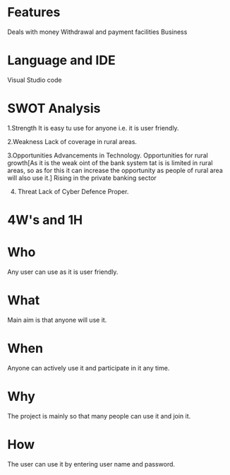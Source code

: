 # Features
Deals with money
Withdrawal and payment facilities
Business


# Language and IDE

Visual Studio code


# SWOT Analysis

1.Strength
    It is easy tu use for anyone i.e. it is user friendly.
    
2.Weakness
    Lack of coverage in rural areas.
    
3.Opportunities
    Advancements in Technology.
    Opportunities for rural growth[As it is the weak oint of the bank system tat is is limited in rural areas, so as for this it can increase the opportunity as people of rural area will also use it.]
    Rising in the private banking sector
    
4. Threat
     Lack of Cyber Defence Proper.
     
     
# 4W's and 1H

# Who
Any user can use as it is user friendly.

# What
Main aim is that anyone will use it.

# When
Anyone can actively use it and participate in it any time.

# Why
The project is mainly so that many people can use it and join it.

# How
The user can use it by entering user name and password.
    
